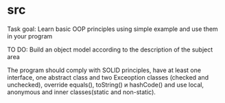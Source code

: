 # src
Task goal: Learn basic OOP principles using simple example and use them in your program

TO DO: Build an object model according to the description of the subject area

The program should comply with SOLID principles, have at least one interface, one abstract class and two Exceoption classes (checked and unchecked), override equals(), toString() и hashCode() and use local, anonymous and inner classes(static and non-static).

